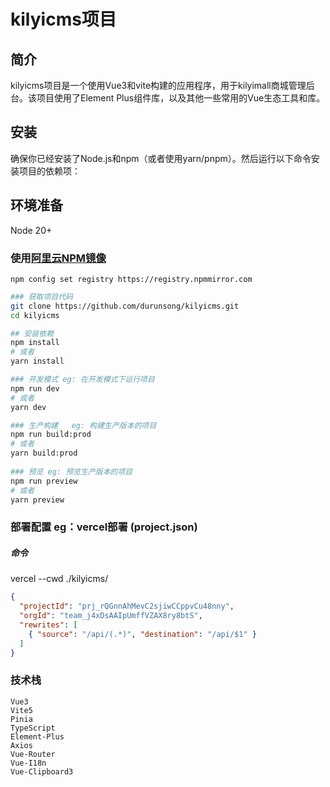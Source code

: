 # kilyicms项目

## 简介
kilyicms项目是一个使用Vue3和vite构建的应用程序，用于kilyimall商城管理后台。该项目使用了Element Plus组件库，以及其他一些常用的Vue生态工具和库。

## 安装
确保你已经安装了Node.js和npm（或者使用yarn/pnpm）。然后运行以下命令安装项目的依赖项：

## 环境准备
Node 20+ 

### 使用[阿里云NPM镜像](https://www.npmmirror.com/)
``` 
npm config set registry https://registry.npmmirror.com
```

```bash
### 获取项目代码
git clone https://github.com/durunsong/kilyicms.git
cd kilyicms

## 安装依赖 
npm install
# 或者
yarn install

### 开发模式 eg: 在开发模式下运行项目
npm run dev
# 或者
yarn dev

### 生产构建   eg: 构建生产版本的项目
npm run build:prod
# 或者
yarn build:prod
 
### 预览 eg: 预览生产版本的项目
npm run preview
# 或者
yarn preview
```

###  部署配置  eg：vercel部署 (project.json)
##### 命令  
vercel --cwd ./kilyicms/

``` json
{
  "projectId": "prj_rQGnnAhMevC2sjiwCCppvCu48nny",
  "orgId": "team_j4xDsAAIpUmffVZAX8ry8btS",
  "rewrites": [
    { "source": "/api/(.*)", "destination": "/api/$1" }
  ]
}

```

###  技术栈
``` 
Vue3
Vite5
Pinia
TypeScript
Element-Plus
Axios
Vue-Router
Vue-I18n
Vue-Clipboard3
```

